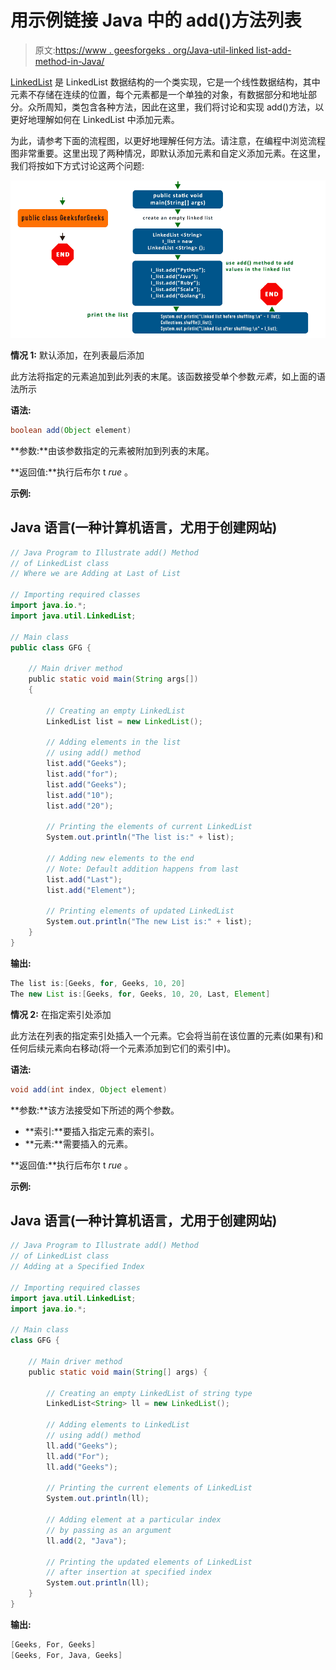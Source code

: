 # 用示例链接 Java 中的 add()方法列表

> 原文:[https://www . geesforgeks . org/Java-util-linked list-add-method-in-Java/](https://www.geeksforgeeks.org/java-util-linkedlist-add-method-in-java/)

[LinkedList](https://www.geeksforgeeks.org/linked-list-in-java/) 是 LinkedList 数据结构的一个类实现，它是一个线性数据结构，其中元素不存储在连续的位置，每个元素都是一个单独的对象，有数据部分和地址部分。众所周知，类包含各种方法，因此在这里，我们将讨论和实现 add()方法，以更好地理解如何在 LinkedList 中添加元素。

为此，请参考下面的流程图，以更好地理解任何方法。请注意，在编程中浏览流程图非常重要。这里出现了两种情况，即默认添加元素和自定义添加元素。在这里，我们将按如下方式讨论这两个问题:

![](img/1c8ead68c7389b8d69539e45efba0f2f.png)

**情况 1:** 默认添加，在列表最后添加

此方法将指定的元素追加到此列表的末尾。该函数接受单个参数*元素*，如上面的语法所示

**语法:**

```java
boolean add(Object element)
```

**参数:**由该参数指定的元素被附加到列表的末尾。

**返回值:**执行后布尔 t *rue* 。

**示例:**

## Java 语言(一种计算机语言，尤用于创建网站)

```java
// Java Program to Illustrate add() Method
// of LinkedList class
// Where we are Adding at Last of List

// Importing required classes
import java.io.*;
import java.util.LinkedList;

// Main class
public class GFG {

    // Main driver method
    public static void main(String args[])
    {

        // Creating an empty LinkedList
        LinkedList list = new LinkedList();

        // Adding elements in the list
        // using add() method
        list.add("Geeks");
        list.add("for");
        list.add("Geeks");
        list.add("10");
        list.add("20");

        // Printing the elements of current LinkedList
        System.out.println("The list is:" + list);

        // Adding new elements to the end
        // Note: Default addition happens from last
        list.add("Last");
        list.add("Element");

        // Printing elements of updated LinkedList
        System.out.println("The new List is:" + list);
    }
}
```

**输出:**

```java
The list is:[Geeks, for, Geeks, 10, 20]
The new List is:[Geeks, for, Geeks, 10, 20, Last, Element]
```

**情况 2:** 在指定索引处添加

此方法在列表的指定索引处插入一个元素。它会将当前在该位置的元素(如果有)和任何后续元素向右移动(将一个元素添加到它们的索引中)。

**语法:**

```java
void add(int index, Object element)
```

**参数:**该方法接受如下所述的两个参数。

*   **索引:**要插入指定元素的索引。
*   **元素:**需要插入的元素。

**返回值:**执行后布尔 t *rue* 。

**示例:**

## Java 语言(一种计算机语言，尤用于创建网站)

```java
// Java Program to Illustrate add() Method
// of LinkedList class
// Adding at a Specified Index

// Importing required classes 
import java.util.LinkedList;
import java.io.*;

// Main class 
class GFG {

    // Main driver method 
    public static void main(String[] args) {

        // Creating an empty LinkedList of string type
        LinkedList<String> ll = new LinkedList();

        // Adding elements to LinkedList
        // using add() method
        ll.add("Geeks");
        ll.add("For");
        ll.add("Geeks");

        // Printing the current elements of LinkedList
        System.out.println(ll);

        // Adding element at a particular index
        // by passing as an argument
        ll.add(2, "Java");

        // Printing the updated elements of LinkedList
        // after insertion at specified index
        System.out.println(ll);
    }
}
```

**输出:**

```java
[Geeks, For, Geeks]
[Geeks, For, Java, Geeks]
```
